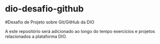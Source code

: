 # dio-desafio-github
#Desafio de Projeto sobre Git/GitHub da DIO

A este repositório será adicionado ao longo do tempo exercícios e projetos relacionados a plataforma DIO.
